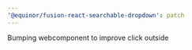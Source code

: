 ```yaml
---
'@equinor/fusion-react-searchable-dropdown': patch
---
```


Bumping webcomponent to improve click outside
